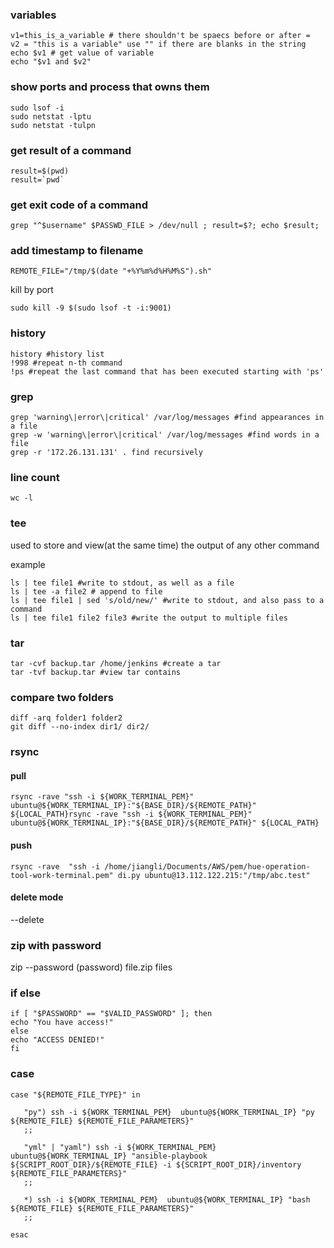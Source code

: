 ### variables

```
v1=this_is_a_variable # there shouldn't be spaecs before or after =
v2 = "this is a variable" use "" if there are blanks in the string
echo $v1 # get value of variable
echo "$v1 and $v2"

```


### show ports and process that owns them

```
sudo lsof -i
sudo netstat -lptu
sudo netstat -tulpn
```
### get result of a command
```
result=$(pwd)
result=`pwd`
```

### get exit code of a command
```
grep "^$username" $PASSWD_FILE > /dev/null ; result=$?; echo $result;
```

### add timestamp to filename
```
REMOTE_FILE="/tmp/$(date "+%Y%m%d%H%M%S").sh"
```
kill by port
```
sudo kill -9 $(sudo lsof -t -i:9001)
```

### history
```
history #history list
!998 #repeat n-th command
!ps #repeat the last command that has been executed starting with 'ps'  
```

### grep
```
grep 'warning\|error\|critical' /var/log/messages #find appearances in a file
grep -w 'warning\|error\|critical' /var/log/messages #find words in a file
grep -r '172.26.131.131' . find recursively
```
### line count

```
wc -l 
```
### tee
used to store and view(at the same time) the output of any other command

example
```
ls | tee file1 #write to stdout, as well as a file
ls | tee -a file2 # append to file
ls | tee file1 | sed 's/old/new/' #write to stdout, and also pass to a command
ls | tee file1 file2 file3 #write the output to multiple files 
```

### tar
```
tar -cvf backup.tar /home/jenkins #create a tar
tar -tvf backup.tar #view tar contains
```
### compare two folders
```
diff -arq folder1 folder2
git diff --no-index dir1/ dir2/
```

### rsync
#### pull
```
rsync -rave "ssh -i ${WORK_TERMINAL_PEM}" ubuntu@${WORK_TERMINAL_IP}:"${BASE_DIR}/${REMOTE_PATH}" ${LOCAL_PATH}rsync -rave "ssh -i ${WORK_TERMINAL_PEM}" ubuntu@${WORK_TERMINAL_IP}:"${BASE_DIR}/${REMOTE_PATH}" ${LOCAL_PATH}
```

#### push
```
rsync -rave  "ssh -i /home/jiangli/Documents/AWS/pem/hue-operation-tool-work-terminal.pem" di.py ubuntu@13.112.122.215:"/tmp/abc.test"
```
#### delete mode
--delete

### zip with password
zip --password (password) file.zip files

### if else
```
if [ "$PASSWORD" == "$VALID_PASSWORD" ]; then
echo "You have access!"
else
echo "ACCESS DENIED!"
fi
```

### case

```
case "${REMOTE_FILE_TYPE}" in

   "py") ssh -i ${WORK_TERMINAL_PEM}  ubuntu@${WORK_TERMINAL_IP} "py ${REMOTE_FILE} ${REMOTE_FILE_PARAMETERS}"
   ;;

   "yml" | "yaml") ssh -i ${WORK_TERMINAL_PEM}  ubuntu@${WORK_TERMINAL_IP} "ansible-playbook ${SCRIPT_ROOT_DIR}/${REMOTE_FILE} -i ${SCRIPT_ROOT_DIR}/inventory ${REMOTE_FILE_PARAMETERS}"
   ;;

   *) ssh -i ${WORK_TERMINAL_PEM}  ubuntu@${WORK_TERMINAL_IP} "bash ${REMOTE_FILE} ${REMOTE_FILE_PARAMETERS}"
   ;;

esac
```
